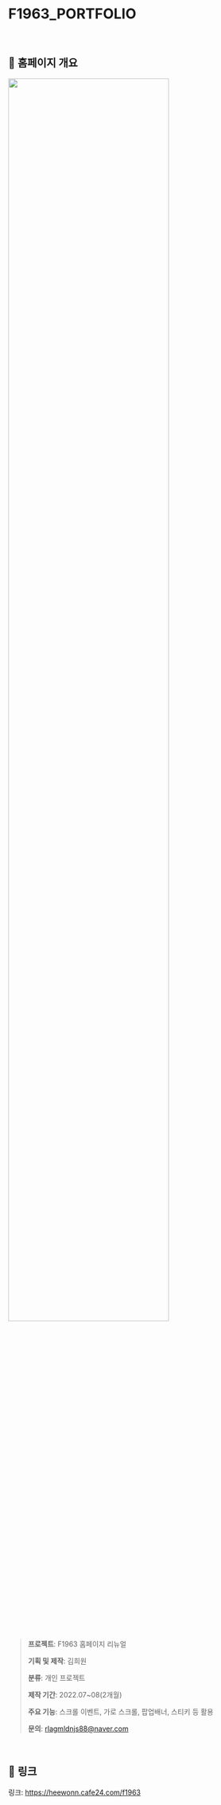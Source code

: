 # F1963_PORTFOLIO  
 
## :pencil: 홈페이지 개요
<img width="80%" src="https://user-images.githubusercontent.com/99087758/201684584-7ec13580-4230-4ed1-a07d-bbab74cb0a85.jpg"/>

> **프로젝트**: F1963 홈페이지 리뉴얼
> 
> **기획 및 제작**: 김희원
> 
> **분류**: 개인 프로젝트
> 
> **제작 기간**: 2022.07~08(2개월)
> 
> **주요 기능**: 스크롤 이벤트, 가로 스크롤, 팝업배너, 스티키 등 활용
> 
> **문의**: rlagmldnjs88@naver.com

  
     
## :link: 링크
링크: https://heewonn.cafe24.com/f1963
